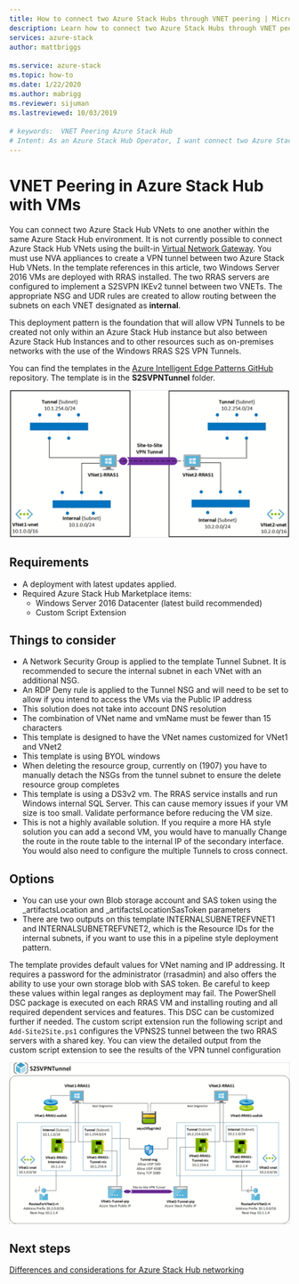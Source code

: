 ```yaml
---
title: How to connect two Azure Stack Hubs through VNET peering | Microsoft Docs
description: Learn how to connect two Azure Stack Hubs through VNET peering.
services: azure-stack
author: mattbriggs

ms.service: azure-stack
ms.topic: how-to
ms.date: 1/22/2020
ms.author: mabrigg
ms.reviewer: sijuman
ms.lastreviewed: 10/03/2019

# keywords:  VNET Peering Azure Stack Hub
# Intent: As an Azure Stack Hub Operator, I want connect two Azure Stack Hubs with VNET peering so that uses can interact with resources as if it were a continuous network.
---
```


# VNET Peering in Azure Stack Hub with VMs

You can connect two Azure Stack Hub VNets to one another within the same Azure Stack Hub environment. It is not currently possible to connect Azure Stack Hub VNets using the built-in [Virtual Network Gateway](https://docs.microsoft.com/azure-stack/user/azure-stack-network-differences). You must use NVA appliances to create a VPN tunnel between two Azure Stack Hub VNets. In the template references in this article, two Windows Server 2016 VMs are deployed with RRAS installed. The two RRAS servers are configured to implement a S2SVPN IKEv2 tunnel between two VNETs. The appropriate NSG and UDR rules are created to allow routing between the subnets on each VNET designated as **internal**. 

This deployment pattern is the foundation that will allow VPN Tunnels to be created not only within an Azure Stack Hub instance but also between Azure Stack Hub Instances and to other resources such as on-premises networks with the use of the Windows RRAS S2S VPN Tunnels. 

You can find the templates in the [Azure Intelligent Edge Patterns GitHub](https://github.com/Azure-Samples/azure-intelligent-edge-patterns
) repository. The template is in the **S2SVPNTunnel** folder.

![alt text](./media/azure-stack-network-howto-vnet-peering/overview.png)

## Requirements

- A deployment with latest updates applied. 
- Required Azure Stack Hub Marketplace items:
    -  Windows Server 2016 Datacenter (latest build recommended)
	-  Custom Script Extension

## Things to consider

- A Network Security Group is applied to the template Tunnel Subnet. It is recommended to secure the internal subnet in each VNet with an additional NSG.
- An RDP Deny rule is applied to the Tunnel NSG and will need to be set to allow if you intend to access the VMs via the Public IP address
- This solution does not take into account DNS resolution
- The combination of VNet name and vmName must be fewer than 15 characters
- This template is designed to have the VNet names customized for VNet1 and VNet2
- This template is using BYOL windows
- When deleting the resource group, currently on (1907) you have to manually detach the NSGs from the tunnel subnet to ensure the delete resource group completes
- This template is using a DS3v2 vm. The RRAS service installs and run Windows internal SQL Server. This can cause memory issues if your VM size is too small. Validate performance before reducing the VM size.
- This is not a highly available solution. If you require a more HA style solution you can add a second VM, you would have to manually Change the route in the route table to the internal IP of the secondary interface. You would also need to configure the multiple Tunnels to cross connect.

## Options

- You can use your own Blob storage account and SAS token using the _artifactsLocation and _artifactsLocationSasToken parameters
- There are two outputs on this template INTERNALSUBNETREFVNET1 and INTERNALSUBNETREFVNET2, which is the Resource IDs for the internal subnets, if you want to use this in a pipeline style deployment pattern.

The template provides default values for VNet naming and IP addressing. It requires a password for the administrator (rrasadmin) and also offers the ability to use your own storage blob with SAS token. Be careful to keep these values within legal ranges as deployment may fail. The PowerShell DSC package is executed on each RRAS VM and installing routing and all required dependent services and features. This DSC can be customized further if needed. The custom script extension run the following script and `Add-Site2Site.ps1` configures the VPNS2S tunnel between the two RRAS servers with a shared key. You can view the detailed output from the custom script extension to see the results of the VPN tunnel configuration

![alt text](./media/azure-stack-network-howto-vnet-peering/s2svpntunnels2.png)

## Next steps

[Differences and considerations for Azure Stack Hub networking](azure-stack-network-differences.md)  